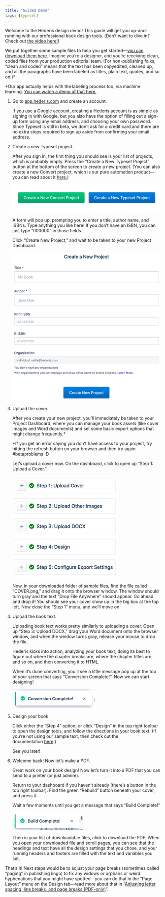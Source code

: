 ```yaml
---
title: "Guided Demo"
tags: [typeset]
---
```

 
<html><body><section data-type="chapter" class="hsecchapter" data-hederis-type="hsecchapter" id="guided-demo" data-pi-attrs="id: guided-demo; data-tags: typeset;" role="doc-chapter" data-tags="typeset" data-author-name=" " data-book-title=" " title="Guided Demo"><p class="hblkp" data-hederis-type="hblkp" id="paKulp36u">Welcome to the Hederis design demo! This guide will get you up-and-running with our professional book design tools. (Don&#8217;t want to dive in? Check out&#160;<a href="https://youtu.be/KjJA1HvvEhw" target="_blank" class="hspana" data-hederis-type="hspana" id="pkiO63uyu">the video here!</a>)</p><p class="hblkp" data-hederis-type="hblkp" id="pbw6QeIjO">We put together some sample files to help you get started&#8212;<a href="https://www.dropbox.com/s/0t99hotj0svng8h/hederis-demo-files.zip?dl=0" target="_blank" class="hspana" data-hederis-type="hspana" id="pHoIg6v11">you can download them here</a>. Imagine you&#8217;re a designer, and you&#8217;re receiving clean, coded files from your production editorial team. (For non-publishing folks, &#8220;clean and coded&#8221; means that the text has been copyedited, cleaned up, and all the paragraphs have been labeled as titles, plain text, quotes, and so on.)*</p><p class="hblkp" data-hederis-type="hblkp" id="p24ADZR3z">*Our app actually helps with the labeling process too, via machine learning.&#160;<a href="https://www.youtube.com/embed/vyuVLK4JIkg" target="_blank" class="hspana" data-hederis-type="hspana" id="plSZxkxls">You can watch a demo of that here.</a></p><ol class="hwprnumlist" data-hederis-type="hwprnumlist" id="pHjt9pYaT"><li class="hblkoli" data-hederis-type="hblkoli" id="liGPAFPorh"><p class="hblkoli" data-hederis-type="hblklip" id="pSDLtn11z">Go to&#160;<a href="http://app.hederis.com/" target="_blank" class="hspana" data-hederis-type="hspana" id="piWGz3p6Q">app.hederis.com</a>&#160;and create an account.</p><p class="hblklicont" data-hederis-type="hblklicont" id="pZcbyb2ae">If you use a Google account, creating a Hederis account is as simple as signing in with Google, but you also have the option of filling out a sign-up form using any email address, and choosing your own password. Since Typeset is still in beta, we don&#8217;t ask for a credit card and there are no extra steps required to sign up aside from confirming your email address.</p></li><li class="hblkoli" data-hederis-type="hblkoli" id="liPcHEedRb"><p class="hblkoli" data-hederis-type="hblklip" id="pRaRBaZji">Create a new Typeset project.</p><p class="hblklicont" data-hederis-type="hblklicont" id="peduqGAhP">After you sign in, the first thing you should see is your list of projects, which is probably empty. Press the &#8220;Create a New Typeset Project&#8221; button at the bottom of the screen to create a new project. (You can also create a new Convert project, which is our pure automation product&#8212;you can read about it&#160;<a href="https://www.hederis.com/products.html" target="_blank" class="hspana" data-hederis-type="hspana" id="p1L601I29">here.</a>)</p><img data-hederis-type="hblkimg" class="hblkimg" id="pBBq94p7t" src="/images/createprojectbutton.png" data-img-src="/images/createprojectbutton.png"/><p class="hblklicont" data-hederis-type="hblklicont" id="pnBFdp9RC">A form will pop up, prompting you to enter a title, author name, and ISBNs. Type anything you like here! If you don&#8217;t have an ISBN, you can just type &#8220;000000&#8221; in those fields.</p><p class="hblklicont" data-hederis-type="hblklicont" id="ppAjqde49">Click &#8220;Create New Project,&#8221; and wait to be taken to your new Project Dashboard.</p><img data-hederis-type="hblkimg" class="hblkimg" id="pEGZWVqPz" src="/images/createnewproject.png" data-img-src="/images/createnewproject.png"/></li><li class="hblkoli" data-hederis-type="hblkoli" id="litzddjrCH"><p class="hblkoli" data-hederis-type="hblklip" id="pPQqAbnka">Upload the cover.</p><p class="hblklicont" data-hederis-type="hblklicont" id="p1lwWR1wk">After you create your new project, you&#8217;ll immediately be taken to your Project Dashboard, where you can manage your book assets (like cover images and Word documents) and set some basic export options that might change frequently.*</p><p class="hblklicont" data-hederis-type="hblklicont" id="pq4CpdY1b">*If you get an error saying you don&#8217;t have access to your project, try hitting the refresh button on your browser and then try again. #betaproblems :D</p><p class="hblklicont" data-hederis-type="hblklicont" id="p30kQIVrr">Let&#8217;s upload a cover now. On the dashboard, click to open up &#8220;Step 1: Upload a Cover.&#8221;</p><img data-hederis-type="hblkimg" class="hblkimg" id="pNvqNpvmm" src="/images/uploadacover.png" data-img-src="/images/uploadacover.png"/><p class="hblklicont" data-hederis-type="hblklicont" id="pFGA1Ylnh">Now, in your downloaded folder of sample files, find the file called &#8220;COVER.png,&#8221; and drag it onto the browser window. The window should turn gray and the text &#8220;Drop File Anywhere&#8221; should appear. Go ahead and drop it! You should see your cover show up in the big box at the top left. Now close the &#8220;Step 1&#8221; menu, and we&#8217;ll move on.</p></li><li class="hblkoli" data-hederis-type="hblkoli" id="liMlSs3zVl"><p class="hblkoli" data-hederis-type="hblklip" id="pwuImk4S0">Upload the book text.</p><p class="hblklicont" data-hederis-type="hblklicont" id="pVy80HhFG">Uploading book text works pretty similarly to uploading a cover. Open up &#8220;Step 3: Upload DOCX,&#8221; drag your Word document onto the browser window, and when the window turns gray, release your mouse to drop the file.</p><p class="hblklicont" data-hederis-type="hblklicont" id="pf6YlTRZs">Hederis kicks into action, analyzing your book text, doing its best to figure out where the chapter breaks are, where the chapter titles are, and so on, and then converting it to HTML.</p><p class="hblklicont" data-hederis-type="hblklicont" id="pqUxDaOCq">When it&#8217;s done converting, you&#8217;ll see a little message pop up at the top of your screen that says &#8220;Conversion Complete!&#8221;. Now we can start designing!</p><img data-hederis-type="hblkimg" class="hblkimg" id="paHofagRQ" src="/images/conversioncomplete.png" data-img-src="/images/conversioncomplete.png"/></li><li class="hblkoli" data-hederis-type="hblkoli" id="libzrjfSKc"><p class="hblkoli" data-hederis-type="hblklip" id="pW4NeKiN5">Design your book.</p><p class="hblklicont" data-hederis-type="hblklicont" id="pQJEmwqBx">Click either the &#8220;Step 4&#8221; option, or click &#8220;Design&#8221; in the top right toolbar to open the design tools, and follow the directions in your book text. (If you&#8217;re not using our sample text, then check out the documentation&#160;<a href="https://www.hederis.com/demo.html" target="_blank" class="hspana" data-hederis-type="hspana" id="pEMGvJ9z7">here</a>.)</p><p class="hblklicont" data-hederis-type="hblklicont" id="p6yfP5j6N">See you later!</p></li><li class="hblkoli" data-hederis-type="hblkoli" id="liXxrq7ejx"><p class="hblkoli" data-hederis-type="hblklip" id="pixqlcJBy">Welcome back! Now let&#8217;s make a PDF.</p><p class="hblklicont" data-hederis-type="hblklicont" id="pLfHWEHu9">Great work on your book design! Now let&#8217;s turn it into a PDF that you can send to a printer (or just admire).</p><p class="hblklicont" data-hederis-type="hblklicont" id="pHZrLJY0k">Return to your dashboard if you haven&#8217;t already (there&#8217;s a button in the top right toolbar). Find the green &#8220;Rebuild&#8221; button beneath your cover, and press it.</p><p class="hblklicont" data-hederis-type="hblklicont" id="p6sPH7nGz">Wait a few moments until you get a message that says &#8220;Build Complete!&#8221;</p><img data-hederis-type="hblkimg" class="hblkimg" id="p7OThCPwE" src="/images/buildcomplete.png" data-img-src="/images/buildcomplete.png"/><p class="hblklicont" data-hederis-type="hblklicont" id="py88dJXH5">Then in your list of downloadable files, click to download the PDF. When you open your downloaded file and scroll pages, you can see that the headings and text have all the design settings that you chose, and your running headers and footers are filled with the text and variables you set.</p></li></ol><p class="hblkp" data-hederis-type="hblkp" id="pp9dOFeth">That&#8217;s it! Next steps would be to adjust your page breaks (sometimes called &#8220;paging&#8221; in publishing lingo) to fix any widows or orphans or weird hyphenations that you might have spotted&#8212;you can do that in the &#8220;Page Layout&#8221; menu on the Design tab&#8212;read more about that in &#8220;<a href="{% link _docs/page-layout-menu.md %}" class="hspana" data-hederis-type="hspana" id="ph1qwxZZF">Adjusting letter spacing, line breaks, and page breaks (PDF-only)</a>&#8221;.</p></section></body></html>
